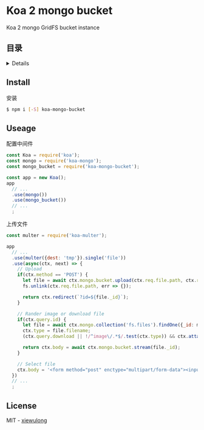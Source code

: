 # Koa 2 mongo bucket

Koa 2 mongo GridFS bucket instance

## 目录

<details>

* [安装](#install)
* [使用](#useage)
* [License](#license)

</details>

## Install

安装

```bash
$ npm i [-S] koa-mongo-bucket
```

## Useage

配置中间件

```js
const Koa = require('koa');
const mongo = require('koa-mongo');
const mongo_bucket = require('koa-mongo-bucket');

const app = new Koa();
app
  // ...
  .use(mongo())
  .use(mongo_bucket())
  // ...
  ;
```

上传文件

```js
const multer = require('koa-multer');

app
  // ...
  .use(multer({dest: 'tmp'}).single('file'))
  .use(async(ctx, next) => {
    // Upload
    if(ctx.method == 'POST') {
      let file = await ctx.mongo.bucket.upload(ctx.req.file.path, ctx.req.file.originalname);
      fs.unlink(ctx.req.file.path, err => {});

      return ctx.redirect(`?id=${file._id}`);
    }

    // Rander image or download file
    if(ctx.query.id) {
      let file = await ctx.mongo.collection('fs.files').findOne({_id: mongo.ObjectId(ctx.query.id)});
      ctx.type = file.filename;
      (ctx.query.download || !/^image\/.*$/.test(ctx.type)) && ctx.attachment(file.filename);

      return ctx.body = await ctx.mongo.bucket.stream(file._id);
    }

    // Select file
    ctx.body = '<form method="post" enctype="multipart/form-data"><input type="file" name="file" /><button type="submit">Submit</button></form>';
  })
  // ...
  ;
```

## License

MIT - [xiewulong](https://github.com/xiewulong)
